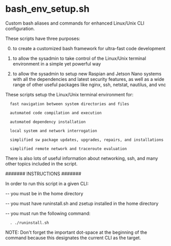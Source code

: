 # bash_env_setup.sh
Custom bash aliases and commands for enhanced Linux/Unix CLI configuration.

These scripts have three purposes:

0. to create a customized bash framework for ultra-fast code development


1. to allow the sysadmin to take control of the Linux/Unix terminal environment in a simple yet powerful way

2. to allow the sysadmin to setup new Raspian and Jetson Nano systems with all the dependencies and latest security features, as well as a wide range of other useful packages like nginx, ssh, netstat, nautilus, and vnc

These scripts setup the Linux/Unix terminal environment for:

      fast navigation between system directories and files

      automated code compilation and execution

      automated dependency installation

      local system and network interrogation

      simplified sw package updates, upgrades, repairs, and installations

      simplified remote network and traceroute evaluation

There is also lots of useful information about networking, ssh, and many other topics included in the script.

####### INSTRUCTIONS #######

In order to run this script in a given CLI:

-- you must be in the home directory

-- you must have runinstall.sh and zsetup installed in the home directory

-- you must run the following command:

      . ./runinstall.sh

NOTE: Don't forget the important dot-space at the beginning of the command because this designates the current CLI as the target.
